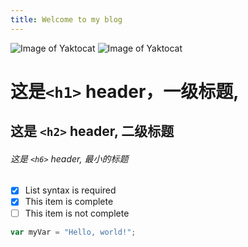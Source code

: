 ```yaml
---
title: Welcome to my blog
---
```

![Image of Yaktocat](https://octodex.github.com/images/yaktocat.png)
![Image of Yaktocat](https://octodex.github.com/images/yaktocat.png)
# 这是`<h1>` header，一级标题,

## 这是 `<h2>` header, 二级标题

###### 这是 `<h6>` header, 最小的标题
- [x] List syntax is required
- [x] This item is complete
- [ ] This item is not complete
``` javascript
var myVar = "Hello, world!";
```


